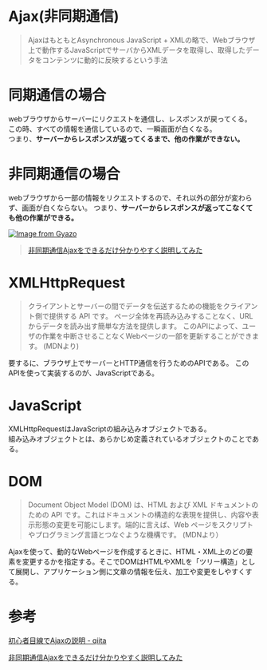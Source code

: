 # Ajax(非同期通信)

> AjaxはもともとAsynchronous JavaScript + XMLの略で、Webブラウザ上で動作するJavaScriptでサーバからXMLデータを取得し、取得したデータをコンテンツに動的に反映するという手法

# 同期通信の場合

webブラウザからサーバーにリクエストを通信し、レスポンスが戻ってくる。  
この時、すべての情報を通信しているので、一瞬画面が白くなる。  
つまり、**サーバーからレスポンスが返ってくるまで、他の作業ができない。**

# 非同期通信の場合

webブラウザから一部の情報をリクエストするので、それ以外の部分が変わらず、画面が白くならない。
つまり、**サーバーからレスポンスが返ってこなくても他の作業ができる。**

[![Image from Gyazo](https://i.gyazo.com/0bbd72d8eb5206fa047ffd05be99ebe1.png)](https://gyazo.com/0bbd72d8eb5206fa047ffd05be99ebe1)

> [非同期通信Ajaxをできるだけ分かりやすく説明してみた](https://applingo.tokyo/article/654)

# XMLHttpRequest

> クライアントとサーバーの間でデータを伝送するための機能をクライアント側で提供する API です。
> ページ全体を再読み込みすることなく、URLからデータを読み出す簡単な方法を提供します。
> このAPIによって、ユーザの作業を中断させることなくWebページの一部を更新することができます。
> (MDNより)

要するに、ブラウザ上でサーバーとHTTP通信を行うためのAPIである。
このAPIを使って実装するのが、JavaScriptである。

# JavaScript

XMLHttpRequestはJavaScriptの組み込みオブジェクトである。  
組み込みオブジェクトとは、あらかじめ定義されているオブジェクトのことである。

# DOM

> Document Object Model (DOM) は、HTML および XML ドキュメントのための API です。これはドキュメントの構造的な表現を提供し、内容や表示形態の変更を可能にします。端的に言えば、Web ページをスクリプトやプログラミング言語とつなぐような機構です。
> (MDNより）

Ajaxを使って、動的なWebページを作成するときに、HTML・XML上のどの要素を変更するかを指定する。そこでDOMはHTMLやXMLを「ツリー構造」として展開し、アプリケーション側に文章の情報を伝え、加工や変更をしやすくする。

# 参考
[初心者目線でAjaxの説明 - qiita](https://qiita.com/hisamura333/items/e3ea6ae549eb09b7efb9)

[非同期通信Ajaxをできるだけ分かりやすく説明してみた](https://applingo.tokyo/article/654)